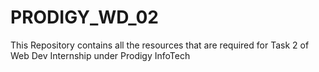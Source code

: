 # PRODIGY_WD_02
This Repository contains all the resources that are required for Task 2 of Web Dev Internship under Prodigy InfoTech
